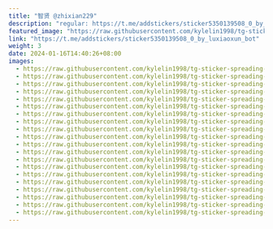 ```yaml
---
title: "智贤 @zhixian229"
description: "regular: https://t.me/addstickers/sticker5350139508_0_by_luxiaoxun_bot"
featured_image: "https://raw.githubusercontent.com/kylelin1998/tg-sticker-spreading-worldwide-images/main/img/8a7bbddf-d9e2-4df8-a046-c4e74db3576f.jpg"
link: "https://t.me/addstickers/sticker5350139508_0_by_luxiaoxun_bot"
weight: 3
date: 2024-01-16T14:40:26+08:00
images:
  - https://raw.githubusercontent.com/kylelin1998/tg-sticker-spreading-worldwide-images/main/img/8a7bbddf-d9e2-4df8-a046-c4e74db3576f.jpg
  - https://raw.githubusercontent.com/kylelin1998/tg-sticker-spreading-worldwide-images/main/img/1092c346-7c34-48f9-b283-ce3dca60cd4f.jpg
  - https://raw.githubusercontent.com/kylelin1998/tg-sticker-spreading-worldwide-images/main/img/a0da3e57-b886-4d8b-892d-16140b58b331.jpg
  - https://raw.githubusercontent.com/kylelin1998/tg-sticker-spreading-worldwide-images/main/img/5c6af019-4cd6-4114-9802-0f480f060dc3.jpg
  - https://raw.githubusercontent.com/kylelin1998/tg-sticker-spreading-worldwide-images/main/img/08d9a748-7574-403a-935d-3c08044534f1.jpg
  - https://raw.githubusercontent.com/kylelin1998/tg-sticker-spreading-worldwide-images/main/img/9b1fd3fa-3a79-42cf-86b6-a03ee8dd266c.jpg
  - https://raw.githubusercontent.com/kylelin1998/tg-sticker-spreading-worldwide-images/main/img/2b06d600-3b87-4763-a827-49cf9713e49d.jpg
  - https://raw.githubusercontent.com/kylelin1998/tg-sticker-spreading-worldwide-images/main/img/ff100d31-f7b4-47cc-91d6-a51cab10d04d.jpg
  - https://raw.githubusercontent.com/kylelin1998/tg-sticker-spreading-worldwide-images/main/img/7fe71f33-7172-4df9-b6e5-8ac38df2eda6.jpg
  - https://raw.githubusercontent.com/kylelin1998/tg-sticker-spreading-worldwide-images/main/img/50cfe46c-e4ce-48ce-9b69-af26afec9755.jpg
  - https://raw.githubusercontent.com/kylelin1998/tg-sticker-spreading-worldwide-images/main/img/526eeac7-3757-446a-a1f4-3999361836ef.jpg
  - https://raw.githubusercontent.com/kylelin1998/tg-sticker-spreading-worldwide-images/main/img/6a8cabd6-41de-4e54-80bb-167685cd5a46.jpg
  - https://raw.githubusercontent.com/kylelin1998/tg-sticker-spreading-worldwide-images/main/img/ec340751-5e69-4c8f-9b9c-5cb02601b905.jpg
  - https://raw.githubusercontent.com/kylelin1998/tg-sticker-spreading-worldwide-images/main/img/79a77775-caaa-45b4-aa79-1f713670d491.jpg
  - https://raw.githubusercontent.com/kylelin1998/tg-sticker-spreading-worldwide-images/main/img/1e21d57e-8ace-4d31-814d-3ce244647301.jpg
  - https://raw.githubusercontent.com/kylelin1998/tg-sticker-spreading-worldwide-images/main/img/84861077-6298-4a07-a30a-b042b989fab0.jpg
  - https://raw.githubusercontent.com/kylelin1998/tg-sticker-spreading-worldwide-images/main/img/369cdc30-23b3-466d-a3ac-fcfc789aa6e7.jpg
  - https://raw.githubusercontent.com/kylelin1998/tg-sticker-spreading-worldwide-images/main/img/e6943490-63b0-48a8-92aa-bdfc65b7b376.jpg
  - https://raw.githubusercontent.com/kylelin1998/tg-sticker-spreading-worldwide-images/main/img/6adf9c99-79cb-424f-9957-f3b3e707d82a.jpg
  - https://raw.githubusercontent.com/kylelin1998/tg-sticker-spreading-worldwide-images/main/img/79bd09e2-1233-4172-9155-b4bfaa1ce73e.jpg
---
```


